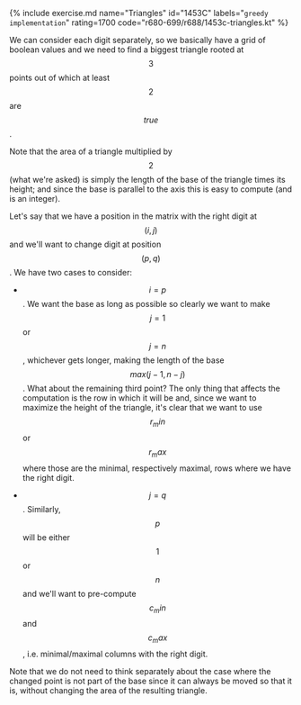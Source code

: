 {% include exercise.md name="Triangles" id="1453C" labels="`greedy` `implementation`" rating=1700 code="r680-699/r688/1453c-triangles.kt"
%}

We can consider each digit separately, so we basically have a grid of boolean values and we need to find a biggest triangle rooted at $$3$$ points out of which at least $$2$$ are $$true$$.

Note that the area of a triangle multiplied by $$2$$ (what we're asked) is simply the length of the base of the triangle times its height; and since the base is parallel to the axis this is easy to compute (and is an integer).

Let's say that we have a position in the matrix with the right digit at $$(i, j)$$ and we'll want to change digit at position $$(p, q)$$.  We have two cases to consider:

* $$i = p$$.  We want the base as long as possible so clearly we want to make $$j = 1$$ or $$j = n$$, whichever gets longer, making the length of the base $$max(j-1, n-j)$$.  What about the remaining third point?  The only thing that affects the computation is the row in which it will be and, since we want to maximize the height of the triangle, it's clear that we want to use $$r_min$$ or $$r_max$$ where those are the minimal, respectively maximal, rows where we have the right digit.

* $$j = q$$.  Similarly, $$p$$ will be either $$1$$ or $$n$$ and we'll want to pre-compute $$c_min$$ and $$c_max$$, i.e. minimal/maximal columns with the right digit.

Note that we do not need to think separately about the case where the changed point is not part of the base since it can always be moved so that it is, without changing the area of the resulting triangle.
